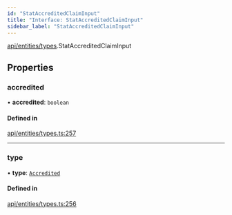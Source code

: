 ```yaml
---
id: "StatAccreditedClaimInput"
title: "Interface: StatAccreditedClaimInput"
sidebar_label: "StatAccreditedClaimInput"
---
```


[api/entities/types](../../../../../modules/API/Entities/Types/Types.md).StatAccreditedClaimInput

## Properties

### accredited

• **accredited**: `boolean`

#### Defined in

[api/entities/types.ts:257](https://github.com/PolymeshAssociation/polymesh-sdk/blob/b55e63737/src/api/entities/types.ts#L257)

___

### type

• **type**: [`Accredited`](../../../../../enums/API/Entities/Types/ClaimType/ClaimType.md#accredited)

#### Defined in

[api/entities/types.ts:256](https://github.com/PolymeshAssociation/polymesh-sdk/blob/b55e63737/src/api/entities/types.ts#L256)
